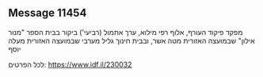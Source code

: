 ## Message 11454

מפקד פיקוד העורף, אלוף רפי מילוא, ערך אתמול (רביעי') ביקור בבית הספר "מנור אילון" שבמועצה האזורית מטה אשר, ובבית חינוך גליל מערבי שבמועצה האזורית מעלה יוסף

לכל הפרטים: https://www.idf.il/230032

